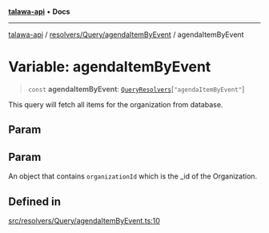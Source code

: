 [**talawa-api**](../../../../README.md) • **Docs**

***

[talawa-api](../../../../modules.md) / [resolvers/Query/agendaItemByEvent](../README.md) / agendaItemByEvent

# Variable: agendaItemByEvent

> `const` **agendaItemByEvent**: [`QueryResolvers`](../../../../types/generatedGraphQLTypes/type-aliases/QueryResolvers.md)\[`"agendaItemByEvent"`\]

This query will fetch all items for the organization from database.

## Param

## Param

An object that contains `organizationId` which is the _id of the Organization.

## Defined in

[src/resolvers/Query/agendaItemByEvent.ts:10](https://github.com/PalisadoesFoundation/talawa-api/blob/fe65d855b3d1e3e4af621340e7e8bfa0325634c1/src/resolvers/Query/agendaItemByEvent.ts#L10)
